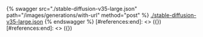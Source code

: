 [#references:start]: <> ({ "template": "openapi" })
[#references:start]: <> ({ "template": "openapi" })
{% swagger src="./stable-diffusion-v35-large.json" path="/images/generations/with-url" method="post" %}
[./stable-diffusion-v35-large.json](./stable-diffusion-v35-large.json)
{% endswagger %}
[#references:end]: <> ({})
[#references:end]: <> ({})